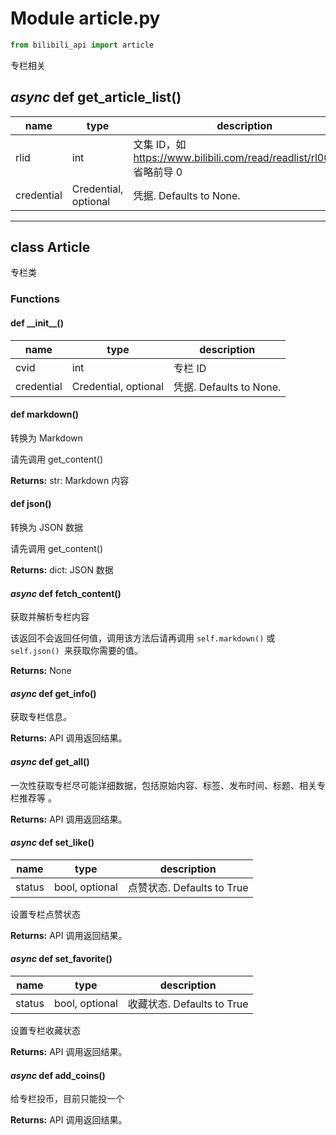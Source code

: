 # Module article.py

```python
from bilibili_api import article
```

专栏相关

## _async_ def get_article_list()

| name       | type                 | description                                                  |
| ---------- | -------------------- | ------------------------------------------------------------ |
| rlid       | int                  | 文集 ID，如 https://www.bilibili.com/read/readlist/rl000010 省略前导 0 |
| credential | Credential, optional | 凭据. Defaults to None.                                      |

---

## class Article

专栏类

### Functions

#### def \_\_init\_\_()

| name       | type                 | description             |
| ---------- | -------------------- | ----------------------- |
| cvid       | int                  | 专栏 ID                 |
| credential | Credential, optional | 凭据. Defaults to None. |

#### def markdown()

转换为 Markdown

请先调用 get_content()

**Returns:** str: Markdown 内容

#### def json()

转换为 JSON 数据

请先调用 get_content()

**Returns:** dict: JSON 数据

#### _async_ def fetch_content()

获取并解析专栏内容

该返回不会返回任何值，调用该方法后请再调用 `self.markdown()` 或 `self.json() `来获取你需要的值。

**Returns:** None

#### _async_ def get_info()

获取专栏信息。

**Returns:** API 调用返回结果。

#### _async_ def get_all()

一次性获取专栏尽可能详细数据，包括原始内容、标签、发布时间、标题、相关专栏推荐等		。

**Returns:** API 调用返回结果。

#### _async_ def set_like()

| name   | type           | description                |
| ------ | -------------- | -------------------------- |
| status | bool, optional | 点赞状态. Defaults to True |

设置专栏点赞状态

**Returns:** API 调用返回结果。

#### _async_ def set_favorite()

| name   | type           | description                |
| ------ | -------------- | -------------------------- |
| status | bool, optional | 收藏状态. Defaults to True |

设置专栏收藏状态

**Returns:** API 调用返回结果。

#### _async_ def add_coins()

给专栏投币，目前只能投一个

**Returns:** API 调用返回结果。

